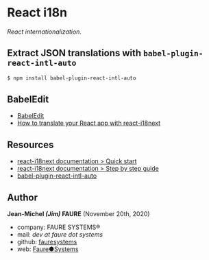 # React i18n
*React internationalization.*


## Extract JSON translations with `babel-plugin-react-intl-auto`

```bash
$ npm install babel-plugin-react-intl-auto
```



## BabelEdit

* <a href="https://www.codeandweb.com/babeledithttps://www.codeandweb.com/babeledit" target="_blank">BabelEdit</a>
* <a href="https://www.codeandweb.com/babeledit/tutorials/how-to-translate-your-react-app-with-react-i18next" target="_blank">How to translate your React app with react-i18next</a>


## Resources

* <a href="https://react.i18next.com/guides/quick-start" target="_blank">react-i18next documentation > Quick start</a>
* <a href="https://react.i18next.com/latest/using-with-hooks" target="_blank">react-i18next documentation > Step by step guide</a>
* <a href="https://github.com/akameco/babel-plugin-react-intl-auto" target="_blank">babel-plugin-react-intl-auto</a>


## Author

**Jean-Michel _(Jim)_ FAURE** (November 20th, 2020)
* company: FAURE SYSTEMS®
* mail: *dev at faure dot systems*
* github: <a href="https://github.com/fauresystems" target="_blank">fauresystems</a>
* web: <a href="https://faure.systems/" target="_blank">Faure●Systems</a>
